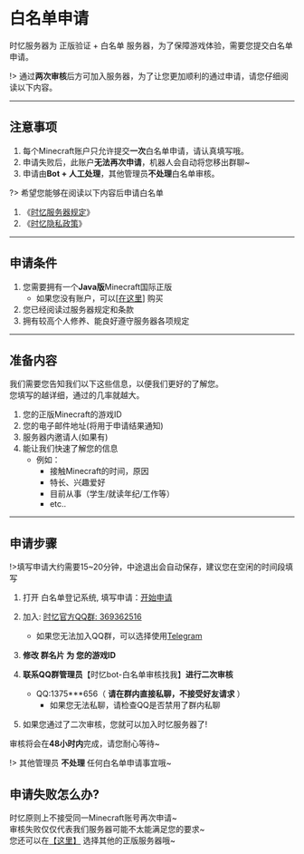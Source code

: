 # 白名单申请

时忆服务器为 正版验证 + 白名单 服务器，为了保障游戏体验，需要您提交白名单申请。

!> 通过**两次审核**后方可加入服务器，为了让您更加顺利的通过申请，请您仔细阅读以下内容。

-----

## 注意事项

1. 每个Minecraft账户只允许提交**一次**白名单申请，请认真填写哦。
2. 申请失败后，此账户**无法再次申请**，机器人会自动将您移出群聊~
3. 申请由**Bot + 人工处理**，其他管理员**不处理**白名单审核。

?> 希望您能够在阅读以下内容后申请白名单

1. 《[时忆服务器规定](rules.md)》
2. 《[时忆隐私政策](https://www.mcshiyi.com/blog/about/privacy-policy.html)》

-----

## 申请条件

1. 您需要拥有一个**Java版**Minecraft国际正版
    - 如果您没有账户，可以[[在这里](https://minecraft.net)] 购买
2. 您已经阅读过服务器规定和条款
3. 拥有较高个人修养、能良好遵守服务器各项规定

-----

## 准备内容

我们需要您告知我们以下这些信息，以便我们更好的了解您。  
您填写的越详细，通过的几率就越大。

1. 您的正版Minecraft的游戏ID
2. 您的电子邮件地址(将用于申请结果通知)
3. 服务器内邀请人(如果有)
4. 能让我们快速了解您的信息
    - 例如：
        - 接触Minecraft的时间，原因
        - 特长、兴趣爱好
        - 目前从事（学生/就读年纪/工作等）
        - etc..

-----

## 申请步骤

!>填写申请大约需要15~20分钟，中途退出会自动保存，建议您在空闲的时间段填写

1. 打开 白名单登记系统, 填写申请：[开始申请](https://wj.qq.com/s2/3175997/f522)

2. 加入: [时忆官方QQ群: 369362516](https://jq.qq.com/?_wv=1027&k=5KG6tdp)
    - 如果您无法加入QQ群，可以选择使用[Telegram](https://t.me/joinchat/IdDH-Egtujuf1UzuCWznJw)

3. **修改 群名片 为 您的游戏ID**

4. **联系QQ群管理员**【时忆bot-白名单审核找我】**进行二次审核**
     - QQ:1375\*\*\*656（ **请在群内直接私聊，不接受好友请求** ）
        - 如果您无法私聊，请检查QQ是否禁用了群内私聊

5. 如果您通过了二次审核，您就可以加入时忆服务器了!

审核将会在**48小时内**完成，请您耐心等待~

!> 其他管理员 **不处理** 任何白名单申请事宜哦~

## 申请失败怎么办?

时忆原则上不接受同一Minecraft账号再次申请~  
审核失败仅仅代表我们服务器可能不太能满足您的要求~  
您还可以在[【这里】](http://www.mcbbs.net/forum-server-1.html) 选择其他的正版服务器哦~
